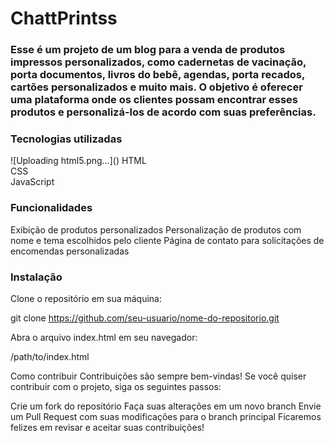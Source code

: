 <h1>ChattPrintss</h1>

<h3>Esse é um projeto de um blog para a venda de produtos impressos personalizados, como cadernetas de vacinação, porta documentos, livros do bebê, agendas, porta recados, cartões personalizados e muito mais. O objetivo é oferecer uma plataforma onde os clientes possam encontrar esses produtos e personalizá-los de acordo com suas preferências.
</h3>

<h3>Tecnologias utilizadas<br></h3>
![Uploading html5.png…]()
HTML<br>
CSS<br>
JavaScript<br>

<h3>Funcionalidades<br></h3>
Exibição de produtos personalizados
Personalização de produtos com nome e tema escolhidos pelo cliente
Página de contato para solicitações de encomendas personalizadas

<h3>Instalação<br></h3>
Clone o repositório em sua máquina:

git clone https://github.com/seu-usuario/nome-do-repositorio.git

Abra o arquivo index.html em seu navegador:

/path/to/index.html


Como contribuir
Contribuições são sempre bem-vindas! Se você quiser contribuir com o projeto, siga os seguintes passos:

Crie um fork do repositório
Faça suas alterações em um novo branch
Envie um Pull Request com suas modificações para o branch principal
Ficaremos felizes em revisar e aceitar suas contribuições!


